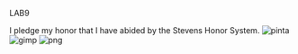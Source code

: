 LAB9

I pledge my honor that I have abided by the Stevens Honor System.
![pinta](https://user-images.githubusercontent.com/73567446/167271761-2cc4b4cc-e12f-4ee6-995e-f8f29ad742b1.JPEG)
![gimp](https://user-images.githubusercontent.com/73567446/167271763-e39a34b6-fc2e-4ce5-9ec3-2059f0cd25d3.JPEG)
![png](https://user-images.githubusercontent.com/73567446/167271764-b50095b6-eea7-4100-ba19-6d71619046d1.JPEG)
